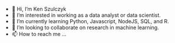 - 👋 Hi, I’m Ken Szulczyk
- 👀 I’m interested in working as a data analyst or data scientist.
- 🌱 I’m currently learning Python, Javascript, NodeJS, SQL, and R.
- 💞️ I’m looking to collaborate on research in machine learning.
- 📫 How to reach me ...

<!---
KenSzulczyk/KenSzulczyk is a ✨ special ✨ repository because its `README.md` (this file) appears on your GitHub profile.
You can click the Preview link to take a look at your changes.
--->
